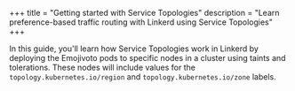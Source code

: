 +++
title = "Getting started with Service Topologies"
description = "Learn preference-based traffic routing with Linkerd using Service Topologies"
+++

In this guide, you'll learn how Service Topologies work in Linkerd by
deploying the Emojivoto pods to specific nodes in a cluster using taints and
tolerations. These nodes will include values for the `topology.kubernetes.io/region`
and `topology.kubernetes.io/zone` labels.
